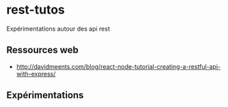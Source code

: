 # rest-tutos
Expérimentations autour des api rest

## Ressources web
- http://davidmeents.com/blog/react-node-tutorial-creating-a-restful-api-with-express/

## Expérimentations
